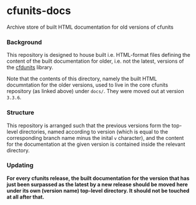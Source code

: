 # cfunits-docs
Archive store of built HTML documentation for old versions of cfunits

### Background

This repository is designed to house built i.e. HTML-format files defining
the content of the built documentation for older, i.e. not the latest,
versions of the [cfdunits](https://github.com/NCAS-CMS/cfunits) library.

Note that the contents of this directory, namely the built HTML documntation
for the older versions, used to live in the core cfunits repository (as
linked above) under `docs/`. They were moved out at version `3.3.6`.


### Structure

This repository is arranged such that the previous versions form the
top-level directories, named according to version (which is equal to
the corresponding branch name minus the inital `v` character), and the
content for the documentation at the given version is contained inside
the relevant directory.

### Updating

**For every cfunits release, the built documentation for the version that
has just been surpassed as the latest by a new release should be moved
here under its own (version name) top-level directory. It should not be
touched at all after that.**
